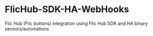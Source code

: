 # FlicHub-SDK-HA-WebHooks
 Flic Hub (Flic buttons) integration using Flic Hub SDK and HA binary sensors/automations
